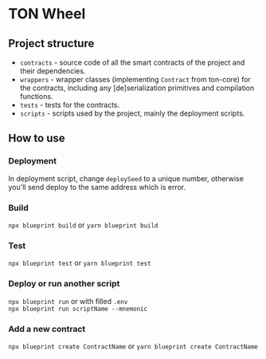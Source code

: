 # TON Wheel

## Project structure

-   `contracts` - source code of all the smart contracts of the project and their dependencies.
-   `wrappers` - wrapper classes (implementing `Contract` from ton-core) for the contracts, including any [de]serialization primitives and compilation functions.
-   `tests` - tests for the contracts.
-   `scripts` - scripts used by the project, mainly the deployment scripts.

## How to use

### Deployment
In deployment script, change `deploySeed` to a unique number, otherwise you'll send deploy to the same address which is error.

### Build

`npx blueprint build` or `yarn blueprint build`

### Test

`npx blueprint test` or `yarn blueprint test`

### Deploy or run another script

`npx blueprint run` 
or with filled `.env`  
`npx blueprint run scriptName --mnemonic` 


### Add a new contract

`npx blueprint create ContractName` or `yarn blueprint create ContractName`
